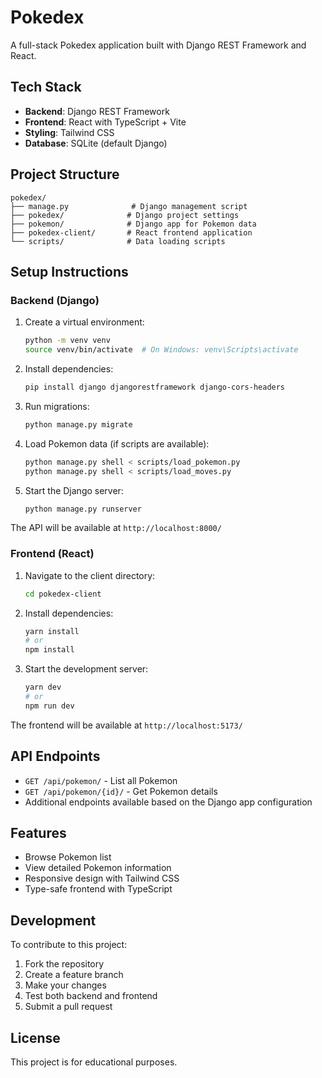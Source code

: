 # Pokedex

A full-stack Pokedex application built with Django REST Framework and React.

## Tech Stack

- **Backend**: Django REST Framework
- **Frontend**: React with TypeScript + Vite
- **Styling**: Tailwind CSS
- **Database**: SQLite (default Django)

## Project Structure

```
pokedex/
├── manage.py              # Django management script
├── pokedex/              # Django project settings
├── pokemon/              # Django app for Pokemon data
├── pokedex-client/       # React frontend application
└── scripts/              # Data loading scripts
```

## Setup Instructions

### Backend (Django)

1. Create a virtual environment:
   ```bash
   python -m venv venv
   source venv/bin/activate  # On Windows: venv\Scripts\activate
   ```

2. Install dependencies:
   ```bash
   pip install django djangorestframework django-cors-headers
   ```

3. Run migrations:
   ```bash
   python manage.py migrate
   ```

4. Load Pokemon data (if scripts are available):
   ```bash
   python manage.py shell < scripts/load_pokemon.py
   python manage.py shell < scripts/load_moves.py
   ```

5. Start the Django server:
   ```bash
   python manage.py runserver
   ```

The API will be available at `http://localhost:8000/`

### Frontend (React)

1. Navigate to the client directory:
   ```bash
   cd pokedex-client
   ```

2. Install dependencies:
   ```bash
   yarn install
   # or
   npm install
   ```

3. Start the development server:
   ```bash
   yarn dev
   # or
   npm run dev
   ```

The frontend will be available at `http://localhost:5173/`

## API Endpoints

- `GET /api/pokemon/` - List all Pokemon
- `GET /api/pokemon/{id}/` - Get Pokemon details
- Additional endpoints available based on the Django app configuration

## Features

- Browse Pokemon list
- View detailed Pokemon information
- Responsive design with Tailwind CSS
- Type-safe frontend with TypeScript

## Development

To contribute to this project:

1. Fork the repository
2. Create a feature branch
3. Make your changes
4. Test both backend and frontend
5. Submit a pull request

## License

This project is for educational purposes.